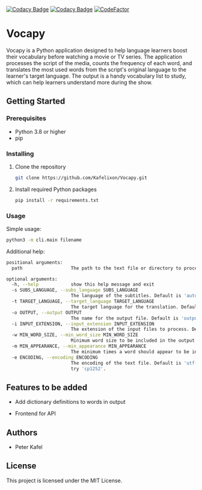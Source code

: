 [![Codacy Badge](https://app.codacy.com/project/badge/Grade/7744bddf5a4b45ae918776a5137cd0ce)](https://www.codacy.com/gh/Kafelixon/Vocapy/dashboard?utm_source=github.com\&utm_medium=referral\&utm_content=Kafelixon/Vocapy\&utm_campaign=Badge_Grade)
[![Codacy Badge](https://app.codacy.com/project/badge/Coverage/7744bddf5a4b45ae918776a5137cd0ce)](https://app.codacy.com/gh/Kafelixon/Vocapy/dashboard?utm_source=gh\&utm_medium=referral\&utm_content=\&utm_campaign=Badge_coverage)
[![CodeFactor](https://www.codefactor.io/repository/github/kafelixon/webwatchnotify/badge)](https://www.codefactor.io/repository/github/kafelixon/webwatchnotify)

# Vocapy

Vocapy is a Python application designed to help language learners boost their vocabulary before watching a movie or TV series. The application processes the script of the media, counts the frequency of each word, and translates the most used words from the script's original language to the learner's target language. The output is a handy vocabulary list to study, which can help learners understand more during the show.

## Getting Started

### Prerequisites

*   Python 3.8 or higher
*   pip

### Installing

1.  Clone the repository

    ```sh
    git clone https://github.com/Kafelixon/Vocapy.git
    ```

2.  Install required Python packages

    ```sh
    pip install -r requirements.txt
    ```

### Usage

Simple usage:

```sh
python3 -m cli.main filename
```

Additional help:

```sh
positional arguments:
  path                  The path to the text file or directory to process.

optional arguments:
  -h, --help            show this help message and exit
  -s SUBS_LANGUAGE, --subs_language SUBS_LANGUAGE
                        The language of the subtitles. Default is 'auto'.
  -t TARGET_LANGUAGE, --target_language TARGET_LANGUAGE
                        The target language for the translation. Default is 'en'.
  -o OUTPUT, --output OUTPUT
                        The name for the output file. Default is 'output.txt'.
  -i INPUT_EXTENSION, --input_extension INPUT_EXTENSION
                        The extension of the input files to process. Default is 'txt'.
  -w MIN_WORD_SIZE, --min_word_size MIN_WORD_SIZE
                        Minimum word size to be included in the output.
  -m MIN_APPEARANCE, --min_appearance MIN_APPEARANCE
                        The minimum times a word should appear to be included. Default is 4.
  -e ENCODING, --encoding ENCODING
                        The encoding of the text file. Default is 'utf-8'. If you see a lot of [?]s replacing characters,
                        try 'cp1252'.
```

## Features to be added

*   Add dictionary definitions to words in output

*   Frontend for API

## Authors

*   Peter Kafel

## License

This project is licensed under the MIT License.
